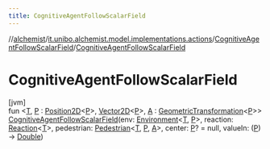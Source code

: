 ```yaml
---
title: CognitiveAgentFollowScalarField
---
```

//[alchemist](../../../index.html)/[it.unibo.alchemist.model.implementations.actions](../index.html)/[CognitiveAgentFollowScalarField](index.html)/[CognitiveAgentFollowScalarField](-cognitive-agent-follow-scalar-field.html)



# CognitiveAgentFollowScalarField



[jvm]\
fun <[T](index.html), [P](index.html) : [Position2D](../../it.unibo.alchemist.model.interfaces/-position2-d/index.html)<[P](index.html)>, [Vector2D](../../it.unibo.alchemist.model.interfaces.geometry/-vector2-d/index.html)<[P](index.html)>, [A](index.html) : [GeometricTransformation](../../it.unibo.alchemist.model.interfaces.geometry/-geometric-transformation/index.html)<[P](index.html)>> [CognitiveAgentFollowScalarField](-cognitive-agent-follow-scalar-field.html)(env: [Environment](../../it.unibo.alchemist.model.interfaces/-environment/index.html)<[T](index.html), [P](index.html)>, reaction: [Reaction](../../it.unibo.alchemist.model.interfaces/-reaction/index.html)<[T](index.html)>, pedestrian: [Pedestrian](../../it.unibo.alchemist.model.interfaces/-pedestrian/index.html)<[T](index.html), [P](index.html), [A](index.html)>, center: [P](index.html)? = null, valueIn: ([P](index.html)) -> [Double](https://kotlinlang.org/api/latest/jvm/stdlib/kotlin/-double/index.html))




